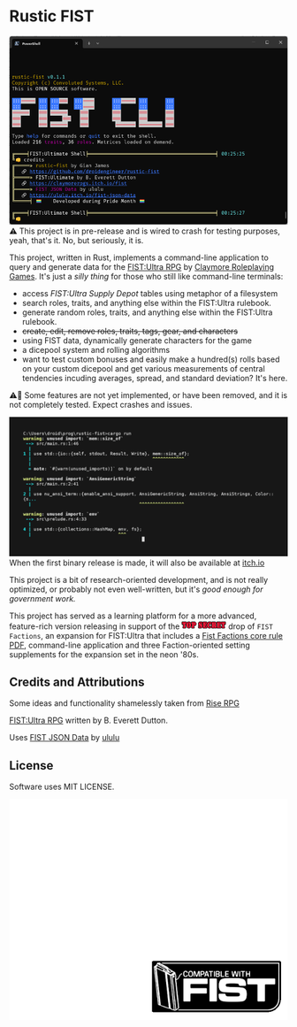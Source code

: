# Rustic FIST

![Trailer](rustic-fist-july4-1.png)
⚠️ This project is in pre-release and is wired to crash for testing purposes, yeah, that's it. No, but seriously, it is.

This project, written in Rust, implements a command-line application to query and generate data for the [FIST:Ultra RPG](https://claymorerpgs.itch.io/) by [Claymore Roleplaying Games](http://claymorerpgs.com/). It's just a *silly thing* for those who still like command-line terminals:

* access *FIST:Ultra Supply Depot* tables using metaphor of a filesystem
* search roles, traits, and anything else within the FIST:Ultra rulebook.
* generate random roles, traits, and anything else within the FIST:Ultra rulebook.
* ~~create, edit, remove roles, traits, tags, gear, and characters~~
* using FIST data, dynamically generate characters for the game
* a dicepool system and rolling algorithms
* want to test custom bonuses and easily make a hundred(s) rolls based on your custom dicepool and get various measurements of central tendencies incuding averages, spread, and standard deviation? It's here.

⚠️🚧 Some features are not yet implemented, or have been removed, and it is not completely tested. Expect crashes and issues. 

![Trailer](rustic-fist-orig.gif)
When the first binary release is made, it will also be available at [itch.io](https://nevdull.itch.io/)

This project is a bit of research-oriented development, and is not really optimized, or probably not even well-written, but it's *good enough for government work.* 

This project has served as a learning platform for a more advanced, feature-rich version releasing in support of the ![Top Secret](top_secret.png) drop of `FIST Factions`, an expansion for FIST:Ultra that includes a [Fist Factions core rule PDF](https://nevdull.itch.io/), command-line application and three Faction-oriented setting supplements for the expansion set in the neon '80s. 



## Credits and Attributions
Some ideas and functionality shamelessly taken from [Rise RPG](https://github.com/Vadskye/Rise.git)

[FIST:Ultra RPG](https://claymorerpgs.itch.io/) written by B. Everett Dutton.

Uses [FIST JSON Data](https://ululu.itch.io/fist-json-data) by [ululu](https://ululu.itch.io/)

## License
Software uses MIT LICENSE.

![Compatible with FIST](FIST_thumbnail_template.png)